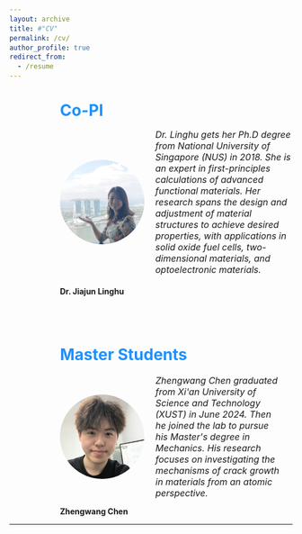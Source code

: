 ```yaml
---
layout: archive
title: #"CV"
permalink: /cv/
author_profile: true
redirect_from:
  - /resume
---
```


<div style="margin-left: 90px;">  
<span style="line-height: 1; font-size:14px;"> <h1 style="color:	#1E90FF;">Co-PI</h1> </span> 

<div style="display: flex; align-items: center; margin-bottom: 20px;">
  <img src="../images/lh2.jpg" alt="Person's Name" style="width: 150px; height: 150px; margin-right: 20px; border-radius: 50%;">
  <em style="font-size: 16px;">Dr. Linghu gets her Ph.D degree from National University of Singapore (NUS) in 2018.  She is an expert in first-principles calculations of advanced functional materials. Her research spans the design and adjustment of material structures to achieve desired properties, with applications in solid oxide fuel cells, two-dimensional materials, and optoelectronic materials. </em>
</div>
 <p class="name" style="font-weight: bold;"> Dr. Jiajun Linghu </p>  
 
    
  <br /> <br /> 

  
<span style="line-height: 1; font-size:14px;"> <h1 style="color:	#1E90FF;">Master Students</h1> </span> 


<div style="display: flex; justify-content: center;">
  <div style="display: flex; align-items: center; margin-right: 20px;">
    <img src="../images/zw.png" alt="Person's Name" style="width: 150px; height: 150px; margin-right: 20px; border-radius: 50%;">
    <em style="font-size: 16px;">
  Zhengwang Chen graduated from Xi'an University of Science and Technology (XUST) in June 2024. Then he joined the lab to pursue his Master's degree in Mechanics. His research focuses on investigating the mechanisms of crack growth in materials from an atomic perspective.
</em>

  </div>
 

</div>
     <p class="name" style="font-weight: bold;">Zhengwang Chen</p>  
</div>








  
---

